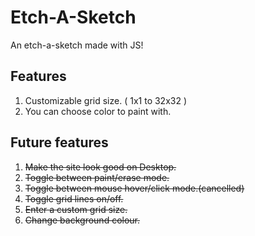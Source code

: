# Etch-A-Sketch

An etch-a-sketch made with JS!

## Features

1. Customizable grid size. ( 1x1 to 32x32 )
2. You can choose color to paint with.

## Future features

1. ~~Make the site look good on Desktop.~~
2. ~~Toggle between paint/erase mode.~~
3. ~~Toggle between mouse hover/click mode.(cancelled)~~
4. ~~Toggle grid lines on/off.~~
5. ~~Enter a custom grid size.~~
6. ~~Change background colour.~~
